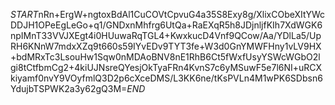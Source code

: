 $START$nRn+ErgW+ngtoxBdAl1CuCOVtCpvuG4a35S8Exy8g/XlixCObeXItYWcDDJH1OPeEgLeGo+q1/GNDxnMhfrg6UtQa+RaEXqR5h8JDjnljfKIh7XdWGK6npIMnT33VVJXEgt4i0HUuwaRqTGL4+KwxkucD4Vnf9QCow/Aa/YDlLa5/UpRH6KNnW7mdxXZq9t660s59IYvEDv9TYT3fe+W3d0GnYMWFHny1vLV9HX+bdMRxTc3LsouHw1Sqw0nMDAoBNV8nE1RhB6Ct5fWxfUsyYSWcWGbO2lgi8tCtfbmCg2+4kiUJNsreQYesjOkTyaFRn4KvnS7c6yMSuwF5e7l6NI+uRCXkiyamf0nvY9VOyfmlQ3D2p6cXceDMS/L3KK6ne/tKsPVLn4M1wPK6SDbsn6YdujbTSPWK2a3y62gQ3M=$END$